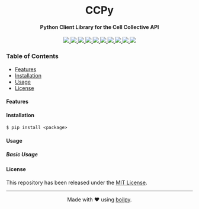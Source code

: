 <div align="center">
    <h1>
      CCPy
    </h1>
    <h4>Python Client Library for the Cell Collective API</h4>
</div>

<p align="center">
    <a href="https://travis-ci.org/achillesrasquinha/ccpy">
        <img src="https://img.shields.io/travis/achillesrasquinha/ccpy.svg?style=flat-square">
    </a>
    <a href="https://ci.appveyor.com/project/achillesrasquinha/ccpy">
        <img src="https://img.shields.io/appveyor/ci/achillesrasquinha/ccpy.svg?style=flat-square&logo=appveyor">
    </a>
    <a href="https://coveralls.io/github/achillesrasquinha/ccpy">
        <img src="https://img.shields.io/coveralls/github/achillesrasquinha/ccpy.svg?style=flat-square">
    </a>
    <a href="https://pypi.org/project/ccpy/">
		<img src="https://img.shields.io/pypi/v/ccpy.svg?style=flat-square">
	</a>
    <a href="https://pypi.org/project/ccpy/">
		<img src="https://img.shields.io/pypi/l/ccpy.svg?style=flat-square">
	</a>
    <a href="https://pypi.org/project/ccpy/">
		<img src="https://img.shields.io/pypi/pyversions/ccpy.svg?style=flat-square">
	</a>
    <a href="https://hub.docker.com/r/achillesrasquinha/ccpy">
		<img src="https://img.shields.io/docker/build/achillesrasquinha/ccpy.svg?style=flat-square&logo=docker">
	</a>
    <a href="https://git.io/boilpy">
      <img src="https://img.shields.io/badge/made%20with-boilpy-red.svg?style=flat-square">
    </a>
	<a href="https://saythanks.io/to/achillesrasquinha">
		<img src="https://img.shields.io/badge/Say%20Thanks-🦉-1EAEDB.svg?style=flat-square">
	</a>
	<a href="https://paypal.me/achillesrasquinha">
		<img src="https://img.shields.io/badge/donate-💵-f44336.svg?style=flat-square">
	</a>
</p>

### Table of Contents
* [Features](#Features)
* [Installation](#installation)
* [Usage](#usage)
* [License](#license)

#### Features

#### Installation

```shell
$ pip install <package>
```

#### Usage

##### Basic Usage

#### License

This repository has been released under the [MIT License](LICENSE).

---

<div align="center">
  Made with ❤️ using <a href="https://git.io/boilpy">boilpy</a>.
</div>